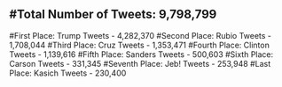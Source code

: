 #Total Number of Tweets: 9,798,799 
---
#First Place: Trump Tweets - 4,282,370
#Second Place: Rubio Tweets - 1,708,044
#Third Place: Cruz Tweets - 1,353,471
#Fourth Place: Clinton Tweets - 1,139,616
#Fifth Place: Sanders Tweets - 500,603
#Sixth Place: Carson Tweets - 331,345
#Seventh Place: Jeb! Tweets - 253,948
#Last Place: Kasich Tweets - 230,400
